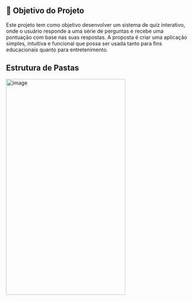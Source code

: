 ## 🎯 Objetivo do Projeto

Este projeto tem como objetivo desenvolver um sistema de quiz interativo, onde o usuário responde a uma série de perguntas e recebe uma pontuação com base nas suas respostas. A proposta é criar uma aplicação simples, intuitiva e funcional que possa ser usada tanto para fins educacionais quanto para entretenimento.


## Estrutura de Pastas
<img width="327" height="592" alt="image" src="https://github.com/user-attachments/assets/6ec34713-7c37-4f62-b54c-3d94b271afa8" />

